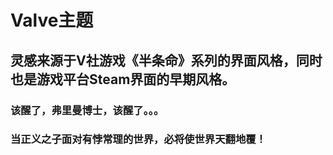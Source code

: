 # Valve主题

## 灵感来源于V社游戏《半条命》系列的界面风格，同时也是游戏平台Steam界面的早期风格。

### 该醒了，弗里曼博士，该醒了。。。

### 当正义之子面对有悖常理的世界，必将使世界天翻地覆！
